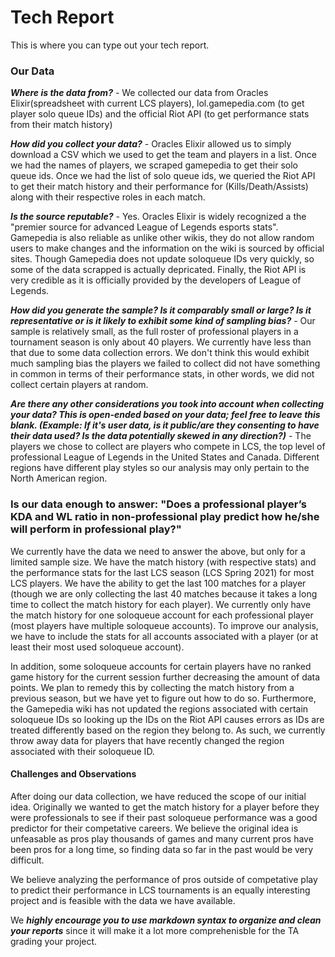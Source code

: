 # Tech Report
This is where you can type out your tech report.

### Our Data ###
***Where is the data from?***
    - We collected our data from Oracles Elixir(spreadsheet with current LCS players), lol.gamepedia.com (to get player solo queue IDs) and  the official Riot API (to get performance stats from their match history)

***How did you collect your data?***
    - Oracles Elixir allowed us to simply download a CSV which we used to get the team and players in a list. Once we had the names of players, we scraped gamepedia to get their solo queue ids. Once we had the list of solo queue ids, we queried the Riot API to get their match history and their performance for (Kills/Death/Assists) along with their respective roles in each match.

***Is the source reputable?***
    -  Yes. Oracles Elixir is widely recognized a the "premier source for advanced League of Legends esports stats". Gamepedia is also reliable as unlike other wikis, they do not allow random users to make changes and the information on the wiki is sourced by official sites. Though Gamepedia does not update soloqueue IDs very quickly, so some of the data scrapped is actually depricated. Finally, the Riot API is very credible as it is officially provided by the developers of League of Legends.

***How did you generate the sample? Is it comparably small or large? Is it representative or is it likely to exhibit some kind of sampling bias?***
    - Our sample is relatively small, as the full roster of professional players in a tournament season is only about 40 players. We currently have less than that due to some data collection errors. We don't think this would exhibit much sampling bias the players we failed to collect did not have something in common in terms of their performance stats, in other words, we did not collect certain players at random.

***Are there any other considerations you took into account when collecting your data? This is open-ended based on your data; feel free to leave this blank. (Example: If it's user data, is it public/are they consenting to have their data used? Is the data potentially skewed in any direction?)***
    - The players we chose to collect are players who compete in LCS, the top level of professional League of Legends in the United States and Canada. Different regions have different play styles so our analysis may only pertain to the North American region.

### Is our data enough to answer: "Does a professional player’s KDA and WL ratio in non-professional play predict how he/she will perform in professional play?"  ###

We currently have the data we need to answer the above, but only for a limited sample size. We have the match history (with respective stats) and the performance stats for the last LCS season (LCS Spring 2021) for most LCS players. We have the ability to get the last 100 matches for a player (though we are only collecting the last 40 matches because it takes a long time to collect the match history for each player). We currently only have the match history for one soloqueue account for each professional player (most players have multiple soloqueue accounts). To improve our analysis, we have to include the stats for all accounts associated with a player (or at least their most used soloqueue account).

In addition, some soloqueue accounts for certain players have no ranked game history for the current session further decreasing the amount of data points. We plan to remedy this by collecting the match history from a previous season, but we have yet to figure out how to do so. Furthermore, the Gamepedia wiki has not updated the regions associated with certain soloqueue IDs so looking up the IDs on the Riot API causes errors as IDs are treated differently based on the region they belong to. As such, we currently throw away data for players that have recently changed the region associated with their soloqueue ID.

#### Challenges and Observations ####

After doing our data collection, we have reduced the scope of our initial  idea. Originally we wanted to get the match history for a player before they were professionals to see if their past soloqueue performance was a good predictor for their competative careers. We believe the original idea is unfeasable as pros play thousands of games and many current pros have been pros for a long time, so finding data so far in the past would be very difficult.

We believe analyzing the performance of pros outside of competative play to predict their performance in LCS tournaments is an equally interesting project and is feasible with the data we have available. 


We ***highly encourage you to use markdown syntax to organize and clean your reports*** since it will make it a lot more comprehenisble for the TA grading your project.